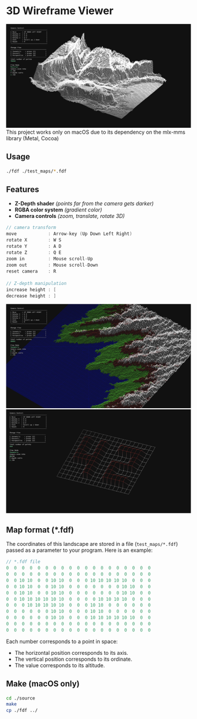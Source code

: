 # 3D Wireframe Viewer
![map](./images/map.png)
This project works only on macOS due to its dependency on the mlx-mms library (Metal, Cocoa)

## **Usage**
```bash
./fdf ./test_maps/*.fdf
```
## **Features**

- **Z-Depth shader** *(points far from the camera gets darker)*
- **RGBA color system** *(gradient color)*
- **Camera controls** *(zoom, translate, rotate 3D)*

```c
// camera transform
move            : Arrow-key (Up Down Left Right)
rotate X        : W S
rotate Y        : A D
rotate Z        : Q E
zoom in         : Mouse scroll-Up
zoom out        : Mouse scroll-Down
reset camera    : R

// Z-depth manipulation
increase height : [
decrease height : ]
```

![landscape](./images/landscape.png)
![42_color](./images/42_color.png)

## Map format (*.fdf)

The coordinates of this landscape are stored in a file (`test_maps/*.fdf`) passed as
a parameter to your program. Here is an example:

```c
// *.fdf file 
0  0  0  0  0  0  0  0  0  0  0  0  0  0  0  0  0  0  0
0  0  0  0  0  0  0  0  0  0  0  0  0  0  0  0  0  0  0
0  0 10 10  0  0 10 10  0  0  0 10 10 10 10 10  0  0  0
0  0 10 10  0  0 10 10  0  0  0  0  0  0  0 10 10  0  0
0  0 10 10  0  0 10 10  0  0  0  0  0  0  0 10 10  0  0
0  0 10 10 10 10 10 10  0  0  0  0 10 10 10 10  0  0  0
0  0  0 10 10 10 10 10  0  0  0 10 10  0  0  0  0  0  0
0  0  0  0  0  0 10 10  0  0  0 10 10  0  0  0  0  0  0
0  0  0  0  0  0 10 10  0  0  0 10 10 10 10 10 10  0  0
0  0  0  0  0  0  0  0  0  0  0  0  0  0  0  0  0  0  0
0  0  0  0  0  0  0  0  0  0  0  0  0  0  0  0  0  0  0
```

Each number corresponds to a point in space:
- The horizontal position corresponds to its axis.
- The vertical position corresponds to its ordinate.
- The value corresponds to its altitude.

## Make (macOS only)

```bash
cd ./source
make
cp ./fdf ../
```
